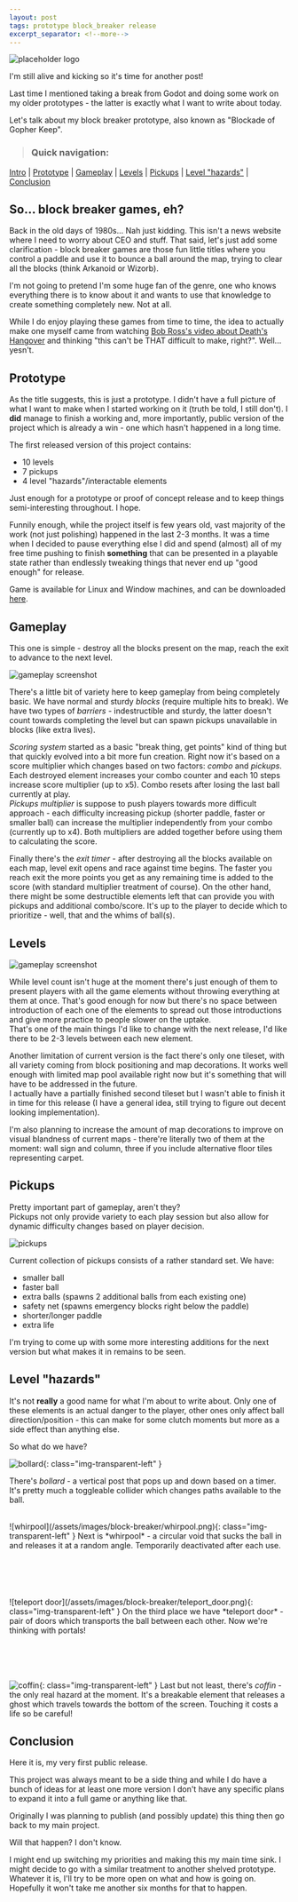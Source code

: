 ```yaml
---
layout: post
tags: prototype block_breaker release
excerpt_separator: <!--more-->
---
```

![placeholder logo](/assets/images/block-breaker/logo_placeholder.png)

I'm still alive and kicking so it's time for another post!

Last time I mentioned taking a break from Godot and doing some work on my older prototypes - the latter is exactly what I want to write about today.

Let's talk about my block breaker prototype, also known as "Blockade of Gopher Keep".
<!--more-->
> ### Quick navigation:
[Intro](#so-block-breaker-games-eh) | [Prototype](#prototype) | [Gameplay](#gameplay) | [Levels](#levels) | [Pickups](#pickups) | [Level "hazards"](#level-hazards) | [Conclusion](#conclusion)

## So... block breaker games, eh?

Back in the old days of 1980s... Nah just kidding. This isn't a news website where I need to worry about CEO and stuff. That said, let's just add some clarification - block breaker games are those fun little titles where you control a paddle and use it to bounce a ball around the map, trying to clear all the blocks (think Arkanoid or Wizorb).

I'm not going to pretend I'm some huge fan of the genre, one who knows everything there is to know about it and wants to use that knowledge to create something completely new. Not at all.

While I do enjoy playing these games from time to time, the idea to actually make one myself came from watching [Bob Ross's video about Death's Hangover](https://youtu.be/aTxuQVIc-Z0) and thinking "this can't be THAT difficult to make, right?". Well... yesn't.

## Prototype

As the title suggests, this is just a prototype. I didn't have a full picture of what I want to make when I started working on it (truth be told, I still don't).
I **did** manage to finish a working and, more importantly, public version of the project which is already a win - one which hasn't happened in a long time.

The first released version of this project contains:
- 10 levels
- 7 pickups
- 4 level "hazards"/interactable elements

Just enough for a prototype or proof of concept release and to keep things semi-interesting throughout. I hope.

Funnily enough, while the project itself is few years old, vast majority of the work (not just polishing) happened in the last 2-3 months. It was a time when I decided to pause everything else I did and spend (almost) all of my free time pushing to finish **something** that can be presented in a playable state rather than endlessly tweaking things that never end up "good enough" for release.

Game is available for Linux and Window machines, and can be downloaded [here](https://da-i0.itch.io/blockade-of-gopher-keep).

## Gameplay

This one is simple - destroy all the blocks present on the map, reach the exit to advance to the next level.

![gameplay screenshot](/assets/images/block-breaker/bogk_02.png)

There's a little bit of variety here to keep gameplay from being completely basic. We have normal and sturdy *blocks* (require multiple hits to break). We have two types of *barriers* - indestructible and sturdy, the latter doesn't count towards completing the level but can spawn pickups unavailable in blocks (like extra lives).

*Scoring system* started as a basic "break thing, get points" kind of thing but that quickly evolved into a bit more fun creation. Right now it's based on a score multiplier which changes based on two factors: *combo* and *pickups*.<br>
Each destroyed element increases your combo counter and each 10 steps increase score multiplier (up to x5). Combo resets after losing the last ball currently at play.<br>
*Pickups multiplier* is suppose to push players towards more difficult approach - each difficulty increasing pickup (shorter paddle, faster or smaller ball) can increase the multiplier independently from your combo (currently up to x4).
Both multipliers are added together before using them to calculating the score.

Finally there's the *exit timer* - after destroying all the blocks available on each map, level exit opens and race against time begins. The faster you reach exit the more points you get as any remaining time is added to the score (with standard multiplier treatment of course). On the other hand, there might be some destructible elements left that can provide you with pickups and additional combo/score. It's up to the player to decide which to prioritize - well, that and the whims of ball(s).

## Levels

![gameplay screenshot](/assets/images/block-breaker/bogk_10.png)

While level count isn't huge at the moment there's just enough of them to present players with all the game elements without throwing everything at them at once. That's good enough for now but there's no space between introduction of each one of the elements to spread out those introductions and give more practice to people slower on the uptake.<br>
That's one of the main things I'd like to change with the next release, I'd like there to be 2-3 levels between each new element.

Another limitation of current version is the fact there's only one tileset, with all variety coming from block positioning and map decorations.
It works well enough with limited map pool available right now but it's something that will have to be addressed in the future.<br>
I actually have a partially finished second tileset but I wasn't able to finish it in time for this release (I have a general idea, still trying to figure out decent looking implementation).

I'm also planning to increase the amount of map decorations to improve on visual blandness of current maps - there're literally two of them at the moment: wall sign and column, three if you include alternative floor tiles representing carpet.

## Pickups

Pretty important part of gameplay, aren't they?<br>
Pickups not only provide variety to each play session but also allow for dynamic difficulty changes based on player decision.

![pickups](/assets/images/block-breaker/pickups.png)

Current collection of pickups consists of a rather standard set. We have:
- smaller ball
- faster ball
- extra balls (spawns 2 additional balls from each existing one)
- safety net (spawns emergency blocks right below the paddle)
- shorter/longer paddle
- extra life

I'm trying to come up with some more interesting additions for the next version but what makes it in remains to be seen.

## Level "hazards"

It's not **really** a good name for what I'm about to write about. Only one of these elements is an actual danger to the player, other ones only affect ball direction/position - this can make for some clutch moments but more as a side effect than anything else.

So what do we have?

![bollard](/assets/images/block-breaker/bollard.png){: class="img-transparent-left" }

There's *bollard* - a vertical post that pops up and down based on a timer. It's pretty much a toggleable collider which changes paths available to the ball.

<br>
![whirpool](/assets/images/block-breaker/whirpool.png){: class="img-transparent-left" }
Next is *whirpool* - a circular void that sucks the ball in and releases it at a random angle. Temporarily deactivated after each use.
<br><br><br><br><br><br>
![teleport door](/assets/images/block-breaker/teleport_door.png){: class="img-transparent-left" }
On the third place we have *teleport door* - pair of doors which transports the ball between each other. Now we're thinking with portals!

<br><br><br><br>
![coffin](/assets/images/block-breaker/coffin.png){: class="img-transparent-left" }
Last but not least, there's *coffin* - the only real hazard at the moment. It's a breakable element that releases a ghost which travels towards the bottom of the screen. Touching it costs a life so be careful!

## Conclusion

Here it is, my very first public release.

This project was always meant to be a side thing and while I do have a bunch of ideas for at least one more version I don't have any specific plans to expand it into a full game or anything like that.

Originally I was planning to publish (and possibly update) this thing then go back to my main project.

Will that happen? I don't know.

I might end up switching my priorities and making this my main time sink. I might decide to go with a similar treatment to another shelved prototype.<br>
Whatever it is, I'll try to be more open on what and how is going on. Hopefully it won't take me another six months for that to happen.
